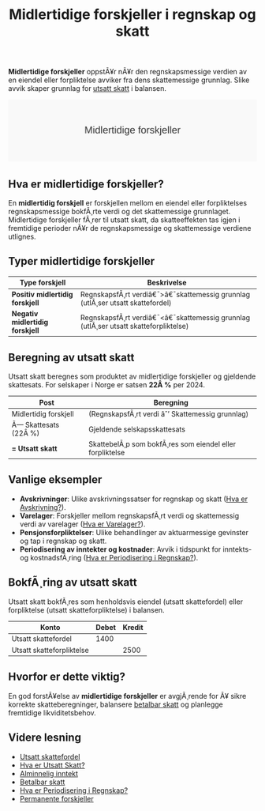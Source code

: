 ﻿---
title: "Midlertidige forskjeller i regnskap og skatt"
meta_title: "Midlertidige forskjeller i regnskap og skatt"
meta_description: '**Midlertidige forskjeller** oppstÃ¥r nÃ¥r den regnskapsmessige verdien av en eiendel eller forpliktelse avviker fra dens skattemessige grunnlag. Slike avvik sk...'
slug: midlertidige-forskjeller
type: blog
layout: pages/single
---

**Midlertidige forskjeller** oppstÃ¥r nÃ¥r den regnskapsmessige verdien av en eiendel eller forpliktelse avviker fra dens skattemessige grunnlag. Slike avvik skaper grunnlag for [utsatt skatt](/blogs/regnskap/hva-er-utsatt-skatt "Hva er Utsatt Skatt? Beregning og RegnskapsfÃ¸ring") i balansen.

![Midlertidige forskjeller](midlertidige-forskjeller-image.svg)

## Hva er midlertidige forskjeller?

En **midlertidig forskjell** er forskjellen mellom en eiendel eller forpliktelses regnskapsmessige bokfÃ¸rte verdi og det skattemessige grunnlaget. Midlertidige forskjeller fÃ¸rer til utsatt skatt, da skatteeffekten tas igjen i fremtidige perioder nÃ¥r de regnskapsmessige og skattemessige verdiene utlignes.

## Typer midlertidige forskjeller

| **Type forskjell**                | **Beskrivelse**                                                                          |
|-----------------------------------|------------------------------------------------------------------------------------------|
| **Positiv midlertidig forskjell** | RegnskapsfÃ¸rt verdiâ€¯>â€¯skattemessig grunnlag (utlÃ¸ser utsatt skattefordel)                |
| **Negativ midlertidig forskjell** | RegnskapsfÃ¸rt verdiâ€¯<â€¯skattemessig grunnlag (utlÃ¸ser utsatt skatteforpliktelse)           |

## Beregning av utsatt skatt

Utsatt skatt beregnes som produktet av midlertidige forskjeller og gjeldende skattesats. For selskaper i Norge er satsen **22Â %** per 2024.

| **Post**                          | **Beregning**                                                               |
|-----------------------------------|-----------------------------------------------------------------------------|
| Midlertidig forskjell             | (RegnskapsfÃ¸rt verdi âˆ’ Skattemessig grunnlag)                               |
| Ã— Skattesats (22Â %)               | Gjeldende selskapsskattesats                                                |
| **= Utsatt skatt**                | SkattebelÃ¸p som bokfÃ¸res som eiendel eller forpliktelse                     |

## Vanlige eksempler

* **Avskrivninger**: Ulike avskrivningssatser for regnskap og skatt ([Hva er Avskrivning?](/blogs/regnskap/hva-er-avskrivning "Hva er Avskrivning? Prinsipper og Eksempler")).
* **Varelager**: Forskjeller mellom regnskapsfÃ¸rt verdi og skattemessig verdi av varelager ([Hva er Varelager?](/blogs/regnskap/hva-er-varelager "Hva er Varelager “ RegnskapsfÃ¸ring og Vurdering")).
* **Pensjonsforpliktelser**: Ulike behandlinger av aktuarmessige gevinster og tap i regnskap og skatt.
* **Periodisering av inntekter og kostnader**: Avvik i tidspunkt for inntekts- og kostnadsfÃ¸ring ([Hva er Periodisering i Regnskap?](/blogs/regnskap/hva-er-periodisering "Periodisering i Regnskap - Komplett Guide til Periodiseringsprinsippet")).

## BokfÃ¸ring av utsatt skatt

Utsatt skatt bokfÃ¸res som henholdsvis eiendel (utsatt skattefordel) eller forpliktelse (utsatt skatteforpliktelse) i balansen.

| **Konto**                  | **Debet**             | **Kredit**        |
|----------------------------|-----------------------|-------------------|
| Utsatt skattefordel        | 1400                  |                   |
| Utsatt skatteforpliktelse  |                       | 2500              |

## Hvorfor er dette viktig?

En god forstÃ¥else av **midlertidige forskjeller** er avgjÃ¸rende for Ã¥ sikre korrekte skatteberegninger, balansere [betalbar skatt](/blogs/regnskap/betalbar-skatt "Betalbar skatt “ Komplett guide til beregning og hÃ¥ndtering") og planlegge fremtidige likviditetsbehov.

## Videre lesning

* [Utsatt skattefordel](/blogs/regnskap/utsatt-skattefordel "Utsatt skattefordel “ Guide til beregning og bokfÃ¸ring")
* [Hva er Utsatt Skatt?](/blogs/regnskap/hva-er-utsatt-skatt "Hva er Utsatt Skatt? Beregning og RegnskapsfÃ¸ring")
* [Alminnelig inntekt](/blogs/regnskap/alminnelig-inntekt "Alminnelig inntekt “ Komplett guide til skattemessig resultat og beregning")
* [Betalbar skatt](/blogs/regnskap/betalbar-skatt "Betalbar skatt “ Komplett guide til beregning og hÃ¥ndtering")
* [Hva er Periodisering i Regnskap?](/blogs/regnskap/hva-er-periodisering "Periodisering i Regnskap - Komplett Guide til Periodiseringsprinsippet")
* [Permanente forskjeller](/blogs/regnskap/permanente-forskjeller "Permanente forskjeller i regnskap og skatt")


